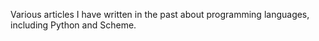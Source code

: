 Various articles I have written in the past about programming languages, including Python and Scheme.
